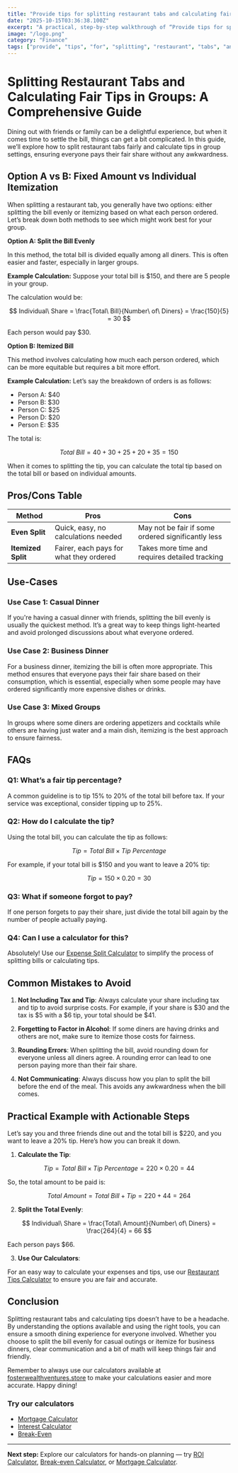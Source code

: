 ```yaml
---
title: "Provide tips for splitting restaurant tabs and calculating fair tips in groups — Complete Guide"
date: "2025-10-15T03:36:38.100Z"
excerpt: "A practical, step-by-step walkthrough of “Provide tips for splitting restaurant tabs and calculating fair tips in groups”."
image: "/logo.png"
category: "Finance"
tags: ["provide", "tips", "for", "splitting", "restaurant", "tabs", "and", "calculating"]
---
```


# Splitting Restaurant Tabs and Calculating Fair Tips in Groups: A Comprehensive Guide

Dining out with friends or family can be a delightful experience, but when it comes time to settle the bill, things can get a bit complicated. In this guide, we’ll explore how to split restaurant tabs fairly and calculate tips in group settings, ensuring everyone pays their fair share without any awkwardness. 

## Option A vs B: Fixed Amount vs Individual Itemization

When splitting a restaurant tab, you generally have two options: either splitting the bill evenly or itemizing based on what each person ordered. Let’s break down both methods to see which might work best for your group.

**Option A: Split the Bill Evenly**

In this method, the total bill is divided equally among all diners. This is often easier and faster, especially in larger groups.

**Example Calculation:**
Suppose your total bill is $150, and there are 5 people in your group. 

The calculation would be:

$$
Individual\ Share = \frac{Total\ Bill}{Number\ of\ Diners} = \frac{150}{5} = 30
$$

Each person would pay $30. 

**Option B: Itemized Bill**

This method involves calculating how much each person ordered, which can be more equitable but requires a bit more effort.

**Example Calculation:**
Let’s say the breakdown of orders is as follows:

- Person A: $40
- Person B: $30
- Person C: $25
- Person D: $20
- Person E: $35

The total is:

$$
Total\ Bill = 40 + 30 + 25 + 20 + 35 = 150
$$

When it comes to splitting the tip, you can calculate the total tip based on the total bill or based on individual amounts.

## Pros/Cons Table

| Method            | Pros                                               | Cons                                          |
|-------------------|----------------------------------------------------|-----------------------------------------------|
| **Even Split**    | Quick, easy, no calculations needed                | May not be fair if some ordered significantly less |
| **Itemized Split**| Fairer, each pays for what they ordered           | Takes more time and requires detailed tracking |

## Use-Cases

### Use Case 1: Casual Dinner 

If you're having a casual dinner with friends, splitting the bill evenly is usually the quickest method. It’s a great way to keep things light-hearted and avoid prolonged discussions about what everyone ordered.

### Use Case 2: Business Dinner 

For a business dinner, itemizing the bill is often more appropriate. This method ensures that everyone pays their fair share based on their consumption, which is essential, especially when some people may have ordered significantly more expensive dishes or drinks.

### Use Case 3: Mixed Groups 

In groups where some diners are ordering appetizers and cocktails while others are having just water and a main dish, itemizing is the best approach to ensure fairness.

## FAQs

### Q1: What’s a fair tip percentage?

A common guideline is to tip 15% to 20% of the total bill before tax. If your service was exceptional, consider tipping up to 25%.

### Q2: How do I calculate the tip?

Using the total bill, you can calculate the tip as follows:

$$
Tip = Total\ Bill \times Tip\ Percentage
$$

For example, if your total bill is $150 and you want to leave a 20% tip:

$$
Tip = 150 \times 0.20 = 30
$$

### Q3: What if someone forgot to pay?

If one person forgets to pay their share, just divide the total bill again by the number of people actually paying.

### Q4: Can I use a calculator for this?

Absolutely! Use our [Expense Split Calculator](/calculators) to simplify the process of splitting bills or calculating tips.

## Common Mistakes to Avoid

1. **Not Including Tax and Tip**: Always calculate your share including tax and tip to avoid surprise costs. For example, if your share is $30 and the tax is $5 with a $6 tip, your total should be $41.

2. **Forgetting to Factor in Alcohol**: If some diners are having drinks and others are not, make sure to itemize those costs for fairness.

3. **Rounding Errors**: When splitting the bill, avoid rounding down for everyone unless all diners agree. A rounding error can lead to one person paying more than their fair share.

4. **Not Communicating**: Always discuss how you plan to split the bill before the end of the meal. This avoids any awkwardness when the bill comes.

## Practical Example with Actionable Steps

Let’s say you and three friends dine out and the total bill is $220, and you want to leave a 20% tip. Here’s how you can break it down.

1. **Calculate the Tip**:

$$
Tip = Total\ Bill \times Tip\ Percentage = 220 \times 0.20 = 44
$$

So, the total amount to be paid is:

$$
Total\ Amount = Total\ Bill + Tip = 220 + 44 = 264
$$

2. **Split the Total Evenly**:

$$
Individual\ Share = \frac{Total\ Amount}{Number\ of\ Diners} = \frac{264}{4} = 66
$$

Each person pays $66.

3. **Use Our Calculators**:

For an easy way to calculate your expenses and tips, use our [Restaurant Tips Calculator](/calculators) to ensure you are fair and accurate.

## Conclusion

Splitting restaurant tabs and calculating tips doesn’t have to be a headache. By understanding the options available and using the right tools, you can ensure a smooth dining experience for everyone involved. Whether you choose to split the bill evenly for casual outings or itemize for business dinners, clear communication and a bit of math will keep things fair and friendly. 

Remember to always use our calculators available at [fosterwealthventures.store](https://fosterwealthventures.store/calculators) to make your calculations easier and more accurate. Happy dining!



### Try our calculators
- [Mortgage Calculator](/calculators)
- [Interest Calculator](/calculators)
- [Break-Even](/calculators)


---
**Next step:** Explore our calculators for hands-on planning — try [ROI Calculator](/calculators), [Break-even Calculator](/calculators), or [Mortgage Calculator](/calculators).


<script type="application/ld+json">
{
  "@context": "https://schema.org",
  "@type": "Article",
  "headline": "Provide tips for splitting restaurant tabs and calculating fair tips in groups — Complete Guide",
  "description": "A practical, step-by-step walkthrough of “Provide tips for splitting restaurant tabs and calculating fair tips in groups”.",
  "author": {
    "@type": "Organization",
    "name": "Foster Wealth Ventures"
  },
  "datePublished": "2025-10-15T03:35:57.839Z",
  "image": "/logo.png"
}
</script>


<script type="application/ld+json">
{ "@context":"https://schema.org", "@type":"FAQPage", "mainEntity": [] }
</script>
